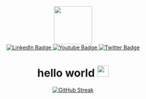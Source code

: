 <div id="header" align="center">
  <img src="https://media.giphy.com/media/ZgqRN1hmfWPafarO5m/giphy.gif" width="100"/>
<div id="badges">
  <a href="your-linkedin-URL">
    <img src="https://img.shields.io/badge/LinkedIn-blue?style=for-the-badge&logo=linkedin&logoColor=white" alt="LinkedIn Badge"/>
  </a>
  <a href="your-youtube-URL">
    <img src="https://img.shields.io/badge/YouTube-red?style=for-the-badge&logo=youtube&logoColor=white" alt="Youtube Badge"/>
  </a>
  <a href="your-twitter-URL">
    <img src="https://img.shields.io/badge/Twitter-blue?style=for-the-badge&logo=twitter&logoColor=white" alt="Twitter Badge"/>
  </a>
</div>
<img src="https://komarev.com/ghpvc/?username=kyle-mcr&style=flat-square&color=blue" alt=""/>
<h1>
  hello world
  <img src="https://media.giphy.com/media/hvRJCLFzcasrR4ia7z/giphy.gif" width="30px"/>
</h1>  
</div>
<div id="body" align="center">
<a href="https://git.io/streak-stats"><img src="https://streak-stats.demolab.com?user=kyle-mcr&theme=duskfox&exclude_days=Sun%2CSat" alt="GitHub Streak" /></a>
</div>
